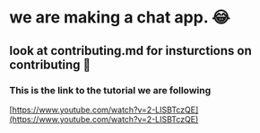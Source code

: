 # we are making a chat app. 😂

## look at contributing.md for insturctions on contributing 💙

### This is the link to the tutorial we are following
[https://www.youtube.com/watch?v=2-LISBTczQE](https://www.youtube.com/watch?v=2-LISBTczQE)
